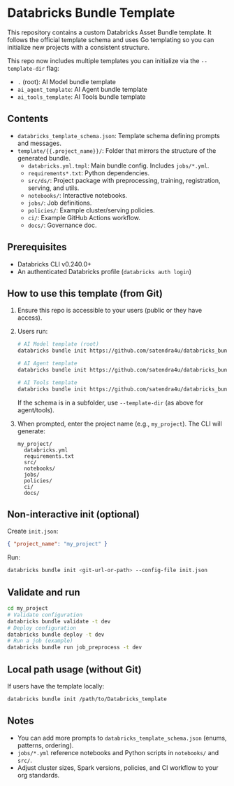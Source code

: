 # Databricks Bundle Template

This repository contains a custom Databricks Asset Bundle template. It follows the official template schema and uses Go templating so you can initialize new projects with a consistent structure.

This repo now includes multiple templates you can initialize via the `--template-dir` flag:
- `.` (root): AI Model bundle template
- `ai_agent_template`: AI Agent bundle template
- `ai_tools_template`: AI Tools bundle template

## Contents
- `databricks_template_schema.json`: Template schema defining prompts and messages.
- `template/{{.project_name}}/`: Folder that mirrors the structure of the generated bundle.
  - `databricks.yml.tmpl`: Main bundle config. Includes `jobs/*.yml`.
  - `requirements*.txt`: Python dependencies.
  - `src/ds/`: Project package with preprocessing, training, registration, serving, and utils.
  - `notebooks/`: Interactive notebooks.
  - `jobs/`: Job definitions.
  - `policies/`: Example cluster/serving policies.
  - `ci/`: Example GitHub Actions workflow.
  - `docs/`: Governance doc.

## Prerequisites
- Databricks CLI v0.240.0+
- An authenticated Databricks profile (`databricks auth login`)

## How to use this template (from Git)
1. Ensure this repo is accessible to your users (public or they have access).
2. Users run:
   ```bash
   # AI Model template (root)
   databricks bundle init https://github.com/satendra4u/databricks_bundle_template.git

   # AI Agent template
   databricks bundle init https://github.com/satendra4u/databricks_bundle_template.git --template-dir ai_agent_template

   # AI Tools template
   databricks bundle init https://github.com/satendra4u/databricks_bundle_template.git --template-dir ai_tools_template
   ```
   If the schema is in a subfolder, use `--template-dir` (as above for agent/tools).

3. When prompted, enter the project name (e.g., `my_project`). The CLI will generate:
   ```
   my_project/
     databricks.yml
     requirements.txt
     src/
     notebooks/
     jobs/
     policies/
     ci/
     docs/
   ```

## Non-interactive init (optional)
Create `init.json`:
```json
{ "project_name": "my_project" }
```
Run:
```bash
databricks bundle init <git-url-or-path> --config-file init.json
```

## Validate and run
```bash
cd my_project
# Validate configuration
databricks bundle validate -t dev
# Deploy configuration
databricks bundle deploy -t dev
# Run a job (example)
databricks bundle run job_preprocess -t dev
```

## Local path usage (without Git)
If users have the template locally:
```bash
databricks bundle init /path/to/Databricks_template
```

## Notes
- You can add more prompts to `databricks_template_schema.json` (enums, patterns, ordering).
- `jobs/*.yml` reference notebooks and Python scripts in `notebooks/` and `src/`.
- Adjust cluster sizes, Spark versions, policies, and CI workflow to your org standards.
